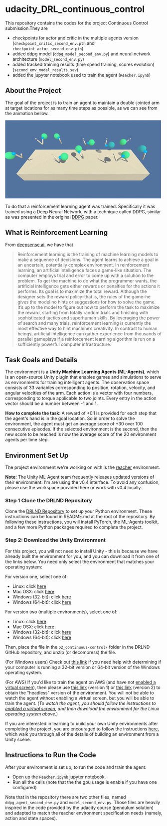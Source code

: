 # udacity_DRL_continuous_control
This repository contains the codes for the project Continuous Control submission.They are

- checkpoints for actor and critic in the multiple agents version (`checkpoint_critic_second_env.pth` and `checkpoint_actor_second_env.pth`)
- added ddpg model (`ddpg_model_second_env.py`) and neural network architecture (`model_second_env.py`)
- added tracked training results (time spend training, scores evolution)  (`second_env_model_results.sav`)
- added the jupyter notebook used to train the agent (`Reacher.ipynb`)

## About the Project

The goal of the project is to train an agent to maintain a double-jointed arm at target locations for as many time steps as possible, as we can see from the animation bellow.

![Double-jointed arm moving at target locations.](reacher.gif)

To do that a reinforcement learning agent was trained. Specifically it was trained using a Deep Neural Network, with a technique called DDPG, similar as was presented in the original [DDPG](https://arxiv.org/pdf/1509.02971v6) paper.

## What is Reinforcement Learning

From [deepsense.ai](https://deepsense.ai/what-is-reinforcement-learning-the-complete-guide/), we have that 

> Reinforcement learning is the training of machine learning models to make a sequence of decisions. The agent learns to achieve a goal in an uncertain, potentially complex environment. In reinforcement learning, an artificial intelligence faces a game-like situation. The computer employs trial and error to come up with a solution to the problem. To get the machine to do what the programmer wants, the artificial intelligence gets either rewards or penalties for the actions it performs. Its goal is to maximize the total reward.
Although the designer sets the reward policy–that is, the rules of the game–he gives the model no hints or suggestions for how to solve the game. It’s up to the model to figure out how to perform the task to maximize the reward, starting from totally random trials and finishing with sophisticated tactics and superhuman skills. By leveraging the power of search and many trials, reinforcement learning is currently the most effective way to hint machine’s creativity. In contrast to human beings, artificial intelligence can gather experience from thousands of parallel gameplays if a reinforcement learning algorithm is run on a sufficiently powerful computer infrastructure.

## Task Goals and Details

The environment is a **Unity Machine Learning Agents (ML-Agents)**, which is an open-source Unity plugin that enables games and simulations to serve as environments for training intelligent agents. The observation space consists of 33 variables corresponding to position, rotation, velocity, and angular velocities of the arm. Each action is a vector with four numbers, corresponding to torque applicable to two joints. Every entry in the action vector should be a number between -1 and 1.

**How to complete the task**: A reward of +0.1 is provided for each step that the agent's hand is in the goal location. So in order to solve the environment, the agent must get an average score of +30 over 100 consecutive episodes. If the selected environment is the second, then the new score to be reached is now the average score of the 20 environment agents per time step.

## Environment Set Up

The project environment we're working on with is the [reacher](https://github.com/Unity-Technologies/ml-agents/blob/master/docs/Learning-Environment-Examples.md#reacher) environment. 

**Note:** The Unity ML-Agent team frequently releases updated versions of their environment. I'm are using the v0.4 interface. To avoid any confusion, please use the workspace provided here or work with v0.4 locally.

### Step 1 Clone the DRLND Repository

Clone the [DRLND Repository](https://github.com/udacity/deep-reinforcement-learning#dependencies) to set up your Python environment. These instructions can be found in README.md at the root of the repository. By following these instructions, you will install PyTorch, the ML-Agents toolkit, and a few more Python packages required to complete the project.

### Step 2: Download the Unity Environment

For this project, you will not need to install Unity - this is because we have already built the environment for you, and you can download it from one of the links below. You need only select the environment that matches your operating system:

For version one, select one of:

- Linux: click [here](https://s3-us-west-1.amazonaws.com/udacity-drlnd/P2/Reacher/one_agent/Reacher_Linux.zip)
- Mac OSX: click [here](https://s3-us-west-1.amazonaws.com/udacity-drlnd/P2/Reacher/one_agent/Reacher.app.zip)
- Windows (32-bit): click [here](https://s3-us-west-1.amazonaws.com/udacity-drlnd/P2/Reacher/one_agent/Reacher_Windows_x86.zip)
- Windows (64-bit): click [here](https://s3-us-west-1.amazonaws.com/udacity-drlnd/P2/Reacher/one_agent/Reacher_Windows_x86_64.zip)

For version two (multiple environments), select one of:

- Linux: click [here](https://s3-us-west-1.amazonaws.com/udacity-drlnd/P2/Reacher/Reacher_Linux.zip)
- Mac OSX: click [here](https://s3-us-west-1.amazonaws.com/udacity-drlnd/P2/Reacher/one_agent/Reacher.app.zip)
- Windows (32-bit): click [here](https://s3-us-west-1.amazonaws.com/udacity-drlnd/P2/Reacher/Reacher_Windows_x86.zip)
- Windows (64-bit): click [here](https://s3-us-west-1.amazonaws.com/udacity-drlnd/P2/Reacher/Reacher_Windows_x86_64.zip)


Then, place the file in the `p2_continuous-control/` folder in the DRLND GitHub repository, and unzip (or decompress) the file.

(For Windows users) Check out [this link](https://support.microsoft.com/en-us/help/827218/how-to-determine-whether-a-computer-is-running-a-32-bit-version-or-64) if you need help with determining if your computer is running a 32-bit version or 64-bit version of the Windows operating system.

(For AWS) If you'd like to train the agent on AWS (and have not [enabled a virtual screen](https://github.com/Unity-Technologies/ml-agents/blob/master/docs/Training-on-Amazon-Web-Service.md)), then please use [this link](https://s3-us-west-1.amazonaws.com/udacity-drlnd/P2/Reacher/one_agent/Reacher_Linux_NoVis.zip) (version 1) or [this link](https://s3-us-west-1.amazonaws.com/udacity-drlnd/P2/Reacher/Reacher_Linux_NoVis.zip) (version 2) to obtain the "headless" version of the environment. You will not be able to watch the agent without enabling a virtual screen, but you will be able to train the agent. (*To watch the agent, you should follow the instructions to [enabled a virtual screen](https://github.com/Unity-Technologies/ml-agents/blob/master/docs/Training-on-Amazon-Web-Service.md), and then download the environment for the Linux operating system above.*)

If you are interested in learning to build your own Unity environments after completing the project, you are encouraged to follow the instructions [here](https://github.com/Unity-Technologies/ml-agents/blob/master/docs/Getting-Started-with-Balance-Ball.md), which walk you through all of the details of building an environment from a Unity scene. 

## Instructions to Run the Code

After your environment is set up, to run the code and train the agent:

- Open up the `Reacher.ipynb` jupyter notebook.
- Run all the cells (note that the the gpu usage is enable if you have one configured)

Note that in the repository there are two other files, named `ddpg_agent_second_env.py` and  `model_second_env.py`. Those files are heavily inspired in the code provided by the udacity course (pendulum solution) and adapted to match the reacher environment specification needs (namely, action and state spaces).

